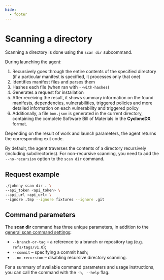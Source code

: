```yaml
---
hide:
  - footer
---
```


# Scanning a directory

Scanning a directory is done using the `scan dir` subcommand.

During launching the agent:

1. Recursively goes through the entire contents of the specified directory (if a particular manifest is specified, it processes only that one)
 1. Identifies manifest files and parses them
 2. Hashes each file (when ran with `--with-hashes`)
2. Generates a request for installation
3. After receiving the result, it shows summary information on the found manifests, dependencies, vulnerabilities, triggered policies and more detailed information on each vulnerability and triggered policy
4. Additionally, a file `bom.json` is generated in the current directory, containing the complete Software Bill of Materials in the **CycloneDX** format.

Depending on the result of work and launch parameters, the agent returns the corresponding exit code.

By default, the agent traverses the contents of a directory recursively (including subdirectories). For non-recursive scanning, you need to add the `--no-recursion` option to the `scan dir` command.

## Request example

```bash
./johnny scan dir . \
--api_token <api_token> \
--api_url <api_url> \
--ignore .tmp --ignore fixtures --ignore .git
```

## Command parameters

The **scan dir** command has three unique parameters, in addition to the [general scan command settings](/agent/scan.en/#launch-options):

- `--branch-or-tag` – a reference to a branch or repository tag (e.g. `refs/tags/v1.0`);
- `--commit` – specifying a commit hash;
- `--no-recursion` – disabling recursive directory scanning.

For a summary of available command parameters and usage instructions, you can call the command with the `-h, --help` flag.